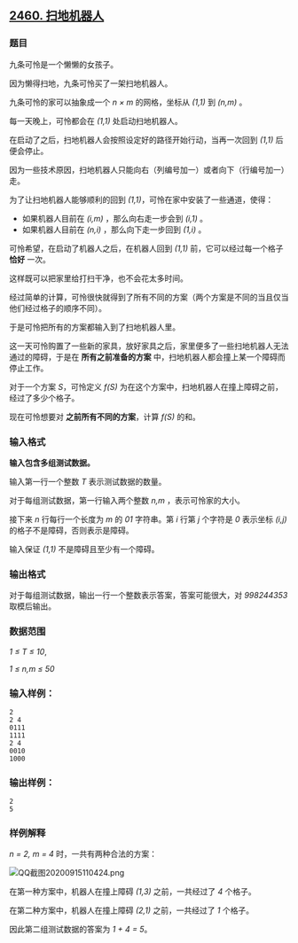 ## [2460. 扫地机器人](https://www.acwing.com/problem/content/2462/)

### 题目

九条可怜是一个懒懒的女孩子。

因为懒得扫地，九条可怜买了一架扫地机器人。

九条可怜的家可以抽象成一个 *n × m* 的网格，坐标从 *(1,1)* 到 *(n,m)* 。

每一天晚上，可怜都会在 *(1,1)* 处启动扫地机器人。

在启动了之后，扫地机器人会按照设定好的路径开始行动，当再一次回到 *(1,1)* 后便会停止。

因为一些技术原因，扫地机器人只能向右（列编号加一）或者向下（行编号加一）走。

为了让扫地机器人能够顺利的回到 *(1,1)*，可怜在家中安装了一些通道，使得：

- 如果机器人目前在 *(i,m)* ，那么向右走一步会到 *(i,1)* 。
- 如果机器人目前在 *(n,i)* ，那么向下走一步回到 *(1,i)* 。

可怜希望，在启动了机器人之后，在机器人回到 *(1,1)* 前，它可以经过每一个格子 **恰好** 一次。

这样既可以把家里给打扫干净，也不会花太多时间。

经过简单的计算，可怜很快就得到了所有不同的方案（两个方案是不同的当且仅当他们经过格子的顺序不同）。

于是可怜把所有的方案都输入到了扫地机器人里。

这一天可怜购置了一些新的家具，放好家具之后，家里便多了一些扫地机器人无法通过的障碍，于是在 **所有之前准备的方案** 中，扫地机器人都会撞上某一个障碍而停止工作。

对于一个方案 *S*，可怜定义 *f(S)* 为在这个方案中，扫地机器人在撞上障碍之前，经过了多少个格子。

现在可怜想要对 **之前所有不同的方案**，计算 *f(S)* 的和。

### 输入格式

**输入包含多组测试数据。**

输入第一行一个整数 *T* 表示测试数据的数量。

对于每组测试数据，第一行输入两个整数 *n,m* ，表示可怜家的大小。

接下来 *n* 行每行一个长度为 *m* 的 *01* 字符串。第 *i* 行第 *j* 个字符是 *0* 表示坐标 *(i,j)* 的格子不是障碍，否则表示是障碍。

输入保证 *(1,1)* 不是障碍且至少有一个障碍。

### 输出格式

对于每组测试数据，输出一行一个整数表示答案，答案可能很大，对 *998244353* 取模后输出。

### 数据范围

*1 ≤ T ≤ 10*,

*1 ≤ n,m ≤ 50*

### 输入样例：

```
2
2 4
0111
1111
2 4
0010
1000
```

### 输出样例：

```
2
5
```

### 样例解释

*n = 2, m = 4* 时，一共有两种合法的方案：

 ![QQ截图20200915110424.png](https://cdn.acwing.com/media/article/image/2020/09/15/19_2d100f2af7-QQ截图20200915110424.png)

在第一种方案中，机器人在撞上障碍 *(1,3)* 之前，一共经过了 *4* 个格子。

在第二种方案中，机器人在撞上障碍 *(2,1)* 之前，一共经过了 *1* 个格子。

因此第二组测试数据的答案为 *1 + 4 = 5*。
